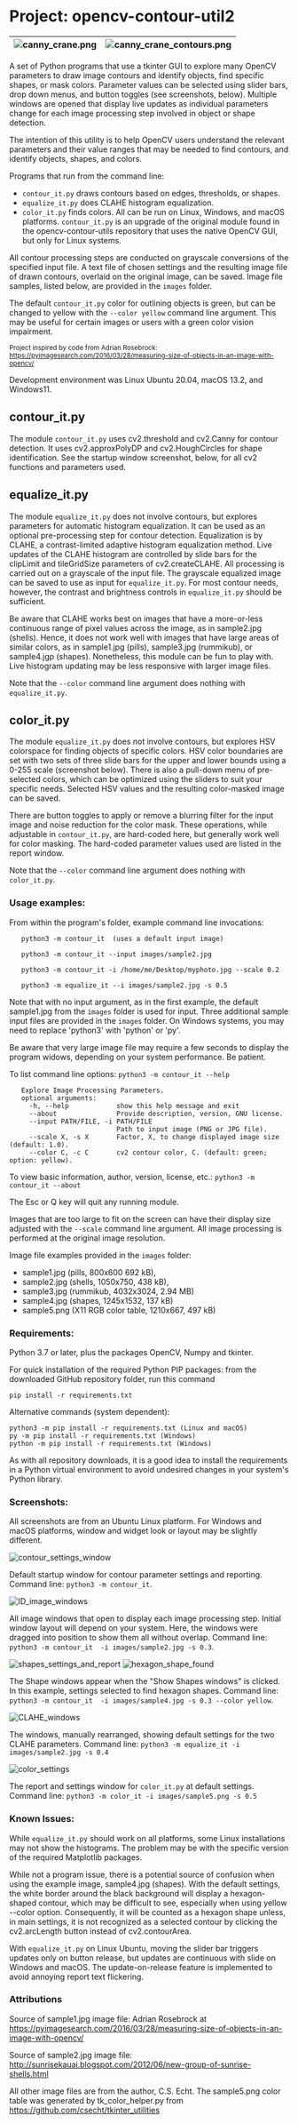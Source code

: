 # Project: opencv-contour-util2

| ![canny_crane.png](images/canny_crane.png) | ![canny_crane_contours.png](images/canny_crane_contours.png) |
| ------------- | ------------- |

A set of Python programs that use a tkinter GUI to explore many OpenCV parameters to draw image contours and identify objects, find specific shapes, or mask colors. Parameter values can be selected using slider bars, drop down menus, and button toggles (see screenshots, below). Multiple windows are opened that display live updates as individual parameters change for each image processing step involved in object or shape detection.

The intention of this utility is to help OpenCV users understand the relevant parameters and their value ranges that may be needed to find contours, and identify objects, shapes, and colors.

Programs that run from the command line: 
* `contour_it.py` draws contours based on edges, thresholds, or shapes.
* `equalize_it.py` does CLAHE histogram equalization.
* `color_it.py` finds colors.
All can be run on Linux, Windows, and macOS platforms. `contour_it.py` is an upgrade of the original module found in the opencv-contour-utils repository that uses the native OpenCV GUI, but only for Linux systems.

All contour processing steps are conducted on grayscale conversions of the specified input file. A text file of chosen settings and the resulting image file of drawn contours, overlaid on the original image, can be saved. Image file samples, listed below, are provided in the `images` folder.

The default `contour_it.py` color for outlining objects is green, but can be changed to yellow with the `--color yellow` command line argument. This may be useful for certain images or users with a green color vision impairment.

<sub>Project inspired by code from Adrian Rosebrock:
https://pyimagesearch.com/2016/03/28/measuring-size-of-objects-in-an-image-with-opencv/
</sub>

Development environment was Linux Ubuntu 20.04, macOS 13.2, and Windows11.

## contour_it.py
The module `contour_it.py` uses cv2.threshold and cv2.Canny for contour detection.
It uses cv2.approxPolyDP and cv2.HoughCircles for shape identification. See the startup window screenshot, below, for all cv2 functions and parameters used.

## equalize_it.py
The module `equalize_it.py` does not involve contours, but explores parameters for automatic histogram equalization. It can be used as an optional pre-processing step for contour detection. Equalization is by CLAHE, a contrast-limited adaptive histogram equalization method. Live updates of the CLAHE histogram are controlled by slide bars for the clipLimit and tileGridSize parameters of cv2.createCLAHE. All processing is carried out on a grayscale of the input file. The grayscale equalized image can be saved to use as input for `equalize_it.py`. For most contour needs, however, the contrast and brightness controls in `equalize_it.py` should be sufficient.

Be aware that CLAHE works best on images that have a more-or-less continuous range of pixel values across the image, as in sample2.jpg (shells). Hence, it does not work well with images that have large areas of similar colors, as in sample1.jpg (pills), sample3.jpg (rummikub), or sample4.jgp (shapes). Nonetheless, this module can be fun to play with. Live histogram updating may be less responsive with larger image files.

Note that the `--color` command line argument does nothing with `equalize_it.py`.

## color_it.py
The module `equalize_it.py` does not involve contours, but explores HSV colorspace for finding objects of specific colors. HSV color boundaries are set with two sets of three slide bars for the upper and lower bounds using a 0-255 scale (screenshot below). There is also a pull-down menu of pre-selected colors, which can be optimized using the sliders to suit your specific needs. Selected HSV values and the resulting color-masked image can be saved.

There are button toggles to apply or remove a blurring filter for the input image and noise reduction for the color mask. These operations, while adjustable in `contour_it.py`, are hard-coded here, but generally work well for color masking. The hard-coded parameter values used are listed in the report window.

Note that the `--color` command line argument does nothing with `color_it.py`.

### Usage examples:
From within the program's folder, example command line invocations:

       python3 -m contour_it  (uses a default input image)

       python3 -m contour_it --input images/sample2.jpg

       python3 -m contour_it -i /home/me/Desktop/myphoto.jpg --scale 0.2

       python3 -m equalize_it --i images/sample2.jpg -s 0.5

Note that with no input argument, as in the first example, the default sample1.jpg from the `images` folder is used for input. Three additional sample input files are provided in the `images` folder.
 On Windows systems, you may need to replace 'python3' with 'python' or 'py'.

Be aware that very large image file may require a few seconds to display the program widows, depending on your system performance. Be patient.

To list command line options: `python3 -m contour_it --help`
       
       Explore Image Processing Parameters.
       optional arguments:
         -h, --help            show this help message and exit
         --about               Provide description, version, GNU license.
         --input PATH/FILE, -i PATH/FILE
                               Path to input image (PNG or JPG file).
         --scale X, -s X       Factor, X, to change displayed image size (default: 1.0).
         --color C, -c C       cv2 contour color, C. (default: green; option: yellow).


To view basic information, author, version, license, etc.: `python3 -m contour_it --about`
 
The Esc or Q key will quit any running module.

Images that are too large to fit on the screen can have their display size adjusted with the `--scale` command line argument. All image processing is performed at the original image resolution.

Image file examples provided in the `images` folder:
* sample1.jpg (pills, 800x600 692 kB),
* sample2.jpg (shells, 1050x750, 438 kB),
* sample3.jpg (rummikub, 4032x3024, 2.94 MB)
* sample4.jpg (shapes, 1245x1532, 137 kB)
* sample5.png (X11 RGB color table, 1210x667, 497 kB)

### Requirements:
Python 3.7 or later, plus the packages OpenCV, Numpy and tkinter.

For quick installation of the required Python PIP packages:
from the downloaded GitHub repository folder, run this command

    pip install -r requirements.txt

Alternative commands (system dependent):

    python3 -m pip install -r requirements.txt (Linux and macOS)
    py -m pip install -r requirements.txt (Windows)
    python -m pip install -r requirements.txt (Windows)

As with all repository downloads, it is a good idea to install the requirements in a Python virtual environment to avoid undesired changes in your system's Python library.

### Screenshots:
All screenshots are from an Ubuntu Linux platform. For Windows and macOS platforms, window and widget look or layout may be slightly different.

![contour_settings_window](images/contour_report_window.png)

Default startup window for contour parameter settings and reporting. Command line: `python3 -m contour_it`.

![ID_image_windows](images/all_image_windows.png)

All image windows that open to display each image processing step. Initial window layout will depend on your system. Here, the windows were dragged into position to show them all without overlap. Command line: `python3 -m contour_it  -i images/sample2.jpg -s 0.3`.

![shapes_settings_and_report](images/shape_report_window.png)
![hexagon_shape_found](images/found_hexagon_screenshot.png)

The Shape windows appear when the "Show Shapes windows" is clicked. In this example, settings selected to find hexagon shapes. Command line: `python3 -m contour_it  -i images/sample4.jpg -s 0.3 --color yellow`.

![CLAHE_windows](images/CLAHE_screenshot.png)

The windows, manually rearranged, showing default settings for the two CLAHE parameters. Command line: `python3 -m equalize_it -i images/sample2.jpg -s 0.4`

![color_settings](images/color_settings_screenshot.png)

The report and settings window for `color_it.py` at default settings. 
Command line: `python3 -m color_it -i images/sample5.png -s 0.5`

### Known Issues:

While `equalize_it.py` should work on all platforms, some Linux installations may not show the histograms. The problem may be with the specific version of the required Matplotlib packages.

While not a program issue, there is a potential source of confusion when using the example image, sample4.jpg (shapes). With the default settings, the white border around the black background will display a hexagon-shaped contour, which may be difficult to see, especially when using yellow --color option. Consequently, it will be counted as a hexagon shape unless, in main settings, it is not recognized as a selected contour by clicking the cv2.arcLength button instead of cv2.contourArea.

With `equalize_it.py` on Linux Ubuntu, moving the slider bar triggers updates only on button release, but updates are continuous with slide on Windows and macOS. The update-on-release feature is implemented to avoid annoying report text flickering.

### Attributions

Source of sample1.jpg image file:
Adrian Rosebrock at https://pyimagesearch.com/2016/03/28/measuring-size-of-objects-in-an-image-with-opencv/

Source of sample2.jpg image file:
http://sunrisekauai.blogspot.com/2012/06/new-group-of-sunrise-shells.html

All other image files are from the author, C.S. Echt. The sample5.png color table was generated by tk_color_helper.py from https://github.com/csecht/tkinter_utilities
